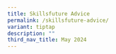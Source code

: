 ```yaml
---
title: Skillsfuture Advice
permalink: /skillsfuture-advice/
variant: tiptap
description: ""
third_nav_title: May 2024
---
```

